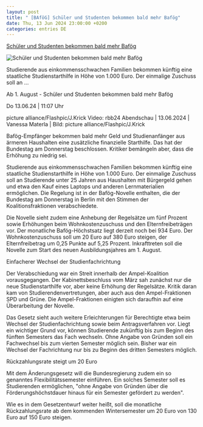 ```yaml
---
layout: post
title: " [BAföG] Schüler und Studenten bekommen bald mehr Bafög"
date: Thu, 13 Jun 2024 23:00:00 +0200
categories: entries DE
---
```

[Schüler und Studenten bekommen bald mehr Bafög](https://www.rbb24.de/wirtschaft/beitrag/2024/06/bafoeg-studenten-mehr-geld-gesetz-studium.html)

![Schüler und Studenten bekommen bald mehr Bafög](https://www.rbb24.de/content/dam/rbb/rbb/rbb24/2024/2024_06/dpa-account/schueler-unterricht.jpg.jpg/size=708x398.jpg)

Studierende aus einkommensschwachen Familien bekommen künftig eine staatliche Studienstarthilfe in Höhe von 1.000 Euro. Der einmalige Zuschuss soll an ...

Ab 1. August - Schüler und Studenten bekommen bald mehr Bafög

Do 13.06.24 | 11:07 Uhr

picture alliance/Flashpic/J.Krick Video: rbb24 Abendschau | 13.06.2024 | Vanessa Materla | Bild: picture alliance/Flashpic/J.Krick

Bafög-Empfänger bekommen bald mehr Geld und Studienanfänger aus ärmeren Haushalten eine zusätzliche finanzielle Starthilfe. Das hat der Bundestag am Donnerstag beschlossen. Kritiker bemängeln aber, dass die Erhöhung zu niedrig sei.

Studierende aus einkommensschwachen Familien bekommen künftig eine staatliche Studienstarthilfe in Höhe von 1.000 Euro. Der einmalige Zuschuss soll an Studierende unter 25 Jahren aus Haushalten mit Bürgergeld gehen und etwa den Kauf eines Laptops und anderen Lernmaterialien ermöglichen. Die Regelung ist in der Bafög-Novelle enthalten, die der Bundestag am Donnerstag in Berlin mit den Stimmen der Koalitionsfraktionen verabschiedete.



Die Novelle sieht zudem eine Anhebung der Regelsätze um fünf Prozent sowie Erhöhungen beim Wohnkostenzuschuss und den Elternfreibeträgen vor. Der monatliche Bafög-Höchstsatz liegt derzeit noch bei 934 Euro. Der Wohnkostenzuschuss soll um 20 Euro auf 380 Euro steigen, der Elternfreibetrag um 0,25 Punkte auf 5,25 Prozent. Inkrafttreten soll die Novelle zum Start des neuen Ausbildungsjahres am 1. August.



Einfacherer Wechsel der Studienfachrichtung

Der Verabschiedung war ein Streit innerhalb der Ampel-Koalition vorausgegangen. Der Kabinettsbeschluss vom März sah zunächst nur die neue Studienstarthilfe vor, aber keine Erhöhung der Regelsätze. Kritik daran kam von Studierendenvertretungen, aber auch aus den Ampel-Fraktionen SPD und Grüne. Die Ampel-Fraktionen einigten sich daraufhin auf eine Überarbeitung der Novelle.



Das Gesetz sieht auch weitere Erleichterungen für Berechtigte etwa beim Wechsel der Studienfachrichtung sowie beim Antragsverfahren vor. Liegt ein wichtiger Grund vor, können Studierende zukünftig bis zum Beginn des fünften Semesters das Fach wechseln. Ohne Angabe von Gründen soll ein Fachwechsel bis zum vierten Semester möglich sein. Bisher war ein Wechsel der Fachrichtung nur bis zu Beginn des dritten Semesters möglich.



Rückzahlungsrate steigt um 20 Euro

Mit dem Änderungsgesetz will die Bundesregierung zudem ein so genanntes Flexibilitätssemester einführen. Ein solches Semester soll es Studierenden ermöglichen, "ohne Angabe von Gründen über die Förderungshöchstdauer hinaus für ein Semester gefördert zu werden".



Wie es in dem Gesetzentwurf weiter heißt, soll die monatliche Rückzahlungsrate ab dem kommenden Wintersemester um 20 Euro von 130 Euro auf 150 Euro steigen.


